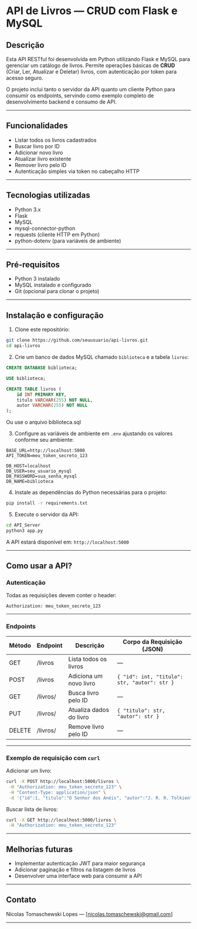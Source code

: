 # API de Livros — CRUD com Flask e MySQL

## Descrição

Esta API RESTful foi desenvolvida em Python utilizando Flask e MySQL para gerenciar um catálogo de livros. Permite operações básicas de **CRUD** (Criar, Ler, Atualizar e Deletar) livros, com autenticação por token para acesso seguro.

O projeto inclui tanto o servidor da API quanto um cliente Python para consumir os endpoints, servindo como exemplo completo de desenvolvimento backend e consumo de API.

---

## Funcionalidades

- Listar todos os livros cadastrados
- Buscar livro por ID
- Adicionar novo livro
- Atualizar livro existente
- Remover livro pelo ID
- Autenticação simples via token no cabeçalho HTTP

---

## Tecnologias utilizadas

- Python 3.x
- Flask
- MySQL
- mysql-connector-python
- requests (cliente HTTP em Python)
- python-dotenv (para variáveis de ambiente)

---

## Pré-requisitos

- Python 3 instalado
- MySQL instalado e configurado
- Git (opcional para clonar o projeto)

---

## Instalação e configuração

1. Clone este repositório:

```bash
git clone https://github.com/seuusuario/api-livros.git
cd api-livros
````

2. Crie um banco de dados MySQL chamado `biblioteca` e a tabela `livros`:

```sql
CREATE DATABASE biblioteca;

USE biblioteca;

CREATE TABLE livros (
    id INT PRIMARY KEY,
    titulo VARCHAR(255) NOT NULL,
    autor VARCHAR(255) NOT NULL
);
```

Ou use o arquivo biblioteca.sql

3. Configure as variáveis de ambiente em `.env` ajustando os valores conforme seu ambiente:

```
BASE_URL=http://localhost:5000
API_TOKEN=meu_token_secreto_123

DB_HOST=localhost
DB_USER=seu_usuario_mysql
DB_PASSWORD=sua_senha_mysql
DB_NAME=biblioteca
```

4. Instale as dependências do Python necessárias para o projeto:

```bash
pip install -r requirements.txt
```

5. Execute o servidor da API:

```bash
cd API_Server
python3 app.py
```

A API estará disponível em: `http://localhost:5000`

---

## Como usar a API?

### Autenticação

Todas as requisições devem conter o header:

```
Authorization: meu_token_secreto_123
```

---

### Endpoints

| Método | Endpoint     | Descrição               | Corpo da Requisição (JSON)                   |
| ------ | ------------ | ----------------------- | -------------------------------------------- |
| GET    | /livros      | Lista todos os livros   | —                                            |
| POST   | /livros      | Adiciona um novo livro  | `{ "id": int, "titulo": str, "autor": str }` |
| GET    | /livros/<id> | Busca livro pelo ID     | —                                            |
| PUT    | /livros/<id> | Atualiza dados do livro | `{ "titulo": str, "autor": str }`            |
| DELETE | /livros/<id> | Remove livro pelo ID    | —                                            |

---

### Exemplo de requisição com `curl`

Adicionar um livro:

```bash
curl -X POST http://localhost:5000/livros \
 -H "Authorization: meu_token_secreto_123" \
 -H "Content-Type: application/json" \
 -d '{"id":1, "titulo":"O Senhor dos Anéis", "autor":"J. R. R. Tolkien"}'
```

Buscar lista de livros:

```bash
curl -X GET http://localhost:5000/livros \
 -H "Authorization: meu_token_secreto_123"
```

---

## Melhorias futuras

* Implementar autenticação JWT para maior segurança
* Adicionar paginação e filtros na listagem de livros
* Desenvolver uma interface web para consumir a API

---

## Contato

Nícolas Tomaschewski Lopes — \[[nicolas.tomaschewski@gmail.com](nicolas.tomaschewski@gmail.com)]

---
